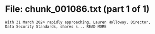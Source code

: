 ﻿# File: chunk_001086.txt (part 1 of 1)
```
With 31 March 2024 rapidly approaching, Lauren Holloway, Director, Data Security Standards, shares s... READ MORE
```

